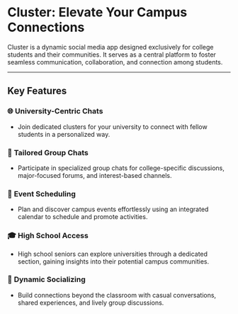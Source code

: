 # Cluster: Elevate Your Campus Connections

Cluster is a dynamic social media app designed exclusively for college students and their communities. It serves as a central platform to foster seamless communication, collaboration, and connection among students.

---

## Key Features

### 🌐 **University-Centric Chats**
- Join dedicated clusters for your university to connect with fellow students in a personalized way.

### 💬 **Tailored Group Chats**
- Participate in specialized group chats for college-specific discussions, major-focused forums, and interest-based channels.

### 📅 **Event Scheduling**
- Plan and discover campus events effortlessly using an integrated calendar to schedule and promote activities.

### 🎓 **High School Access**
- High school seniors can explore universities through a dedicated section, gaining insights into their potential campus communities.

### 🤝 **Dynamic Socializing**
- Build connections beyond the classroom with casual conversations, shared experiences, and lively group discussions.
